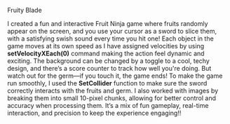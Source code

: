 Fruity Blade

I created a fun and interactive Fruit Ninja game where fruits randomly appear on the screen, and you use your cursor as a sword to slice them, with a satisfying swish sound every time you hit one! Each object in the game moves at its own speed as I have assigned velocities by using **setVelocityXEach(0)** command making the action feel dynamic and exciting. The background can be changed by a toggle to a cool, techy design, and there’s a score counter to track how well you're doing. But watch out for the germ—if you touch it, the game ends!
To make the game run smoothly, I used the **SetCollider** function to make sure the sword correctly interacts with the fruits and germ. I also worked with images by breaking them into small 10-pixel chunks, allowing for better control and accuracy when processing them. It’s a mix of fun gameplay, real-time interaction, and precision to keep the experience engaging!!
